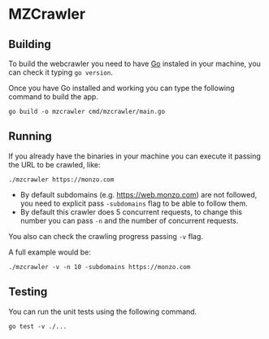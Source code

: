 # MZCrawler

## Building

To build the webcrawler you need to have [Go](https://golang.org/doc/install) instaled in your machine, you can check it typing `go version`.

Once you have Go installed and working you can type the following command to build the app.
```
go build -o mzcrawler cmd/mzcrawler/main.go
```

## Running

If you already have the binaries in your machine you can execute it passing the URL to be crawled, like:
```
./mzcrawler https://monzo.com
```

* By default subdomains (e.g. https://web.monzo.com) are not followed, you need to explicit pass `-subdomains` flag to be able to follow them.
* By default this crawler does 5 concurrent requests, to change this number you can pass `-n` and the number of concurrent requests.

You also can check the crawling progress passing `-v` flag.

A full example would be:
```
./mzcrawler -v -n 10 -subdomains https://monzo.com
```

## Testing

You can run the unit tests using the following command.
```
go test -v ./...
```
